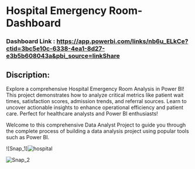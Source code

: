 
# Hospital Emergency Room-Dashboard

### Dashboard Link : https://app.powerbi.com/links/nb6u_ELkCe?ctid=3bc5e10c-6338-4ea1-8d27-e3b5b608043a&pbi_source=linkShare

## Discription:
Explore a comprehensive Hospital Emergency Room Analysis in Power BI! This project demonstrates how to analyze critical metrics like patient wait times, satisfaction scores, admission trends, and referral sources. Learn to uncover actionable insights to enhance operational efficiency and patient care. Perfect for healthcare analysts and Power BI enthusiasts!

Welcome to this comprehensive Data Analyst Project to guide you through the complete process of building a data analysis project using popular tools such as Power BI.



![Snap_1]![hospital](https://github.com/user-attachments/assets/f544a7b0-ca08-495d-b5f9-599c6d4c7076)

        

![Snap_2](https://github.com/user-attachments/assets/4325659f-1050-4906-abdc-692acac07d53)

